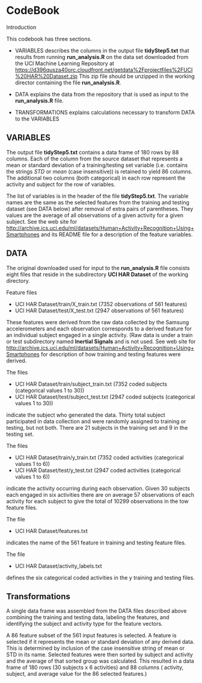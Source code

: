 # CodeBook 

Introduction

This codebook has three sections.  

* VARIABLES describes the columns in the output file **tidyStep5.txt** that results from running **run_analysis.R** on the data set downloaded from the UCI Machine Learning Repository at
https://d396qusza40orc.cloudfront.net/getdata%2Fprojectfiles%2FUCI%20HAR%20Dataset.zip  This zip file should be unzipped in the working director containing the file **run_analysis.R**.

* DATA explains the data from the repository that is used as input to the **run_analysis.R** file.

* TRANSFORMATIONS explains calculations necessary to transform DATA to the VARIABLES



## VARIABLES

The output file **tidyStep5.txt** contains a data frame of 180 rows by 88 columns.  Each of the column from the source dataset that represents a mean or standard deviation of a training/testing set variable (i.e. contains the strings *STD* or *mean* (case insensitive)) is retained to yield 86 columns.  The additional two columns (both categorical) in each row represent the activity and subject for the row of variables.  

The list of variables is in the header of the file **tidyStep5.txt**.   The variable names are the same as the selected features from the training and testing  dataset (see DATA below) after removal of extra pairs of parentheses.  They values are the average of all observations of a given activity for a given subject.  See the web site for http://archive.ics.uci.edu/ml/datasets/Human+Activity+Recognition+Using+Smartphones and  its README file for a description of the feature variables.

## DATA

The original downloaded used for input to the **run_analysis.R** file  consists eight files that reside in the subdirectory **UCI HAR Dataset** of the working directory.

Feature files
- UCI HAR Dataset/train/X_train.txt  (7352 observations of 561 features)
- UCI HAR Dataset/test/X_test.txt (2947 observations of 561 features)

These features were derived from the raw data collected by the Samsung accelerometers and each observation corresponds to a derived feature for an individual subject engaged in a single activity.  (Raw data is under a train or test subdirectory named **Inertial Signals** and is not used.  See web site for http://archive.ics.uci.edu/ml/datasets/Human+Activity+Recognition+Using+Smartphones for description of how training and testing features were derived.

The files
- UCI HAR Dataset/train/subject_train.txt (7352 coded subjects (categorical values 1 to 30))
- UCI HAR Dataset/test/subject_test.txt (2947 coded subjects (categorical values 1 to 30)) 

indicate the subject who generated the data.  Thirty total subject participated in data collection and were randomly assigned to training or testing, but not both.  There are 21 subjects in the training set and 9 in the testing set.

The files 
- UCI HAR Dataset/train/y_train.txt (7352 coded activities (categorical values 1 to 6)) 	
- UCI HAR Dataset/test/y_test.txt (2947 coded activities (categorical values 1 to 6))

indicate the activity occurring during each observation.   Given 30 subjects each engaged in six activities there are on average 57 observations of each activity for each subject to give the total of 10299 observations in the tow feature files. 

The file 
- UCI HAR Dataset/features.txt 

indicates the name of the 561 feature in training and testing feature files.

The file 
- UCI HAR Dataset/activity_labels.txt 

defines the six categorical coded activities in the y training and testing files. 

## Transformations
A single data frame was assembled from the DATA files described above combining the training and testing data, labeling the features, and identifying the subject and activity type for the feature vectors.

A 86 feature subset of the 561 input features is selected.  A feature is selected if it represents the mean or standard deviation of any derived  data.  This is determined by inclusion of the case insensitive string of mean or STD in its name.  Selected features were then sorted by subject and activity and the average of that sorted group was calculated.  This resulted in a data frame of 180 rows (30 subjects x 6 activities) and 88 columns ( activity, subject,  and average value for the 86 selected features.)
 

